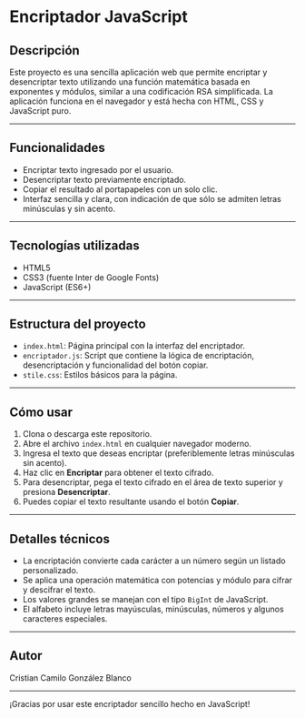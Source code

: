 
# Encriptador JavaScript

## Descripción

Este proyecto es una sencilla aplicación web que permite encriptar y desencriptar texto utilizando una función matemática basada en exponentes y módulos, similar a una codificación RSA simplificada. La aplicación funciona en el navegador y está hecha con HTML, CSS y JavaScript puro.

---

## Funcionalidades

- Encriptar texto ingresado por el usuario.
- Desencriptar texto previamente encriptado.
- Copiar el resultado al portapapeles con un solo clic.
- Interfaz sencilla y clara, con indicación de que sólo se admiten letras minúsculas y sin acento.

---

## Tecnologías utilizadas

- HTML5
- CSS3 (fuente Inter de Google Fonts)
- JavaScript (ES6+)

---

## Estructura del proyecto

- `index.html`: Página principal con la interfaz del encriptador.
- `encriptador.js`: Script que contiene la lógica de encriptación, desencriptación y funcionalidad del botón copiar.
- `stile.css`: Estilos básicos para la página.

---

## Cómo usar

1. Clona o descarga este repositorio.
2. Abre el archivo `index.html` en cualquier navegador moderno.
3. Ingresa el texto que deseas encriptar (preferiblemente letras minúsculas sin acento).
4. Haz clic en **Encriptar** para obtener el texto cifrado.
5. Para desencriptar, pega el texto cifrado en el área de texto superior y presiona **Desencriptar**.
6. Puedes copiar el texto resultante usando el botón **Copiar**.

---

## Detalles técnicos

- La encriptación convierte cada carácter a un número según un listado personalizado.
- Se aplica una operación matemática con potencias y módulo para cifrar y descifrar el texto.
- Los valores grandes se manejan con el tipo `BigInt` de JavaScript.
- El alfabeto incluye letras mayúsculas, minúsculas, números y algunos caracteres especiales.

---


## Autor

Cristian Camilo González Blanco

---

¡Gracias por usar este encriptador sencillo hecho en JavaScript!
